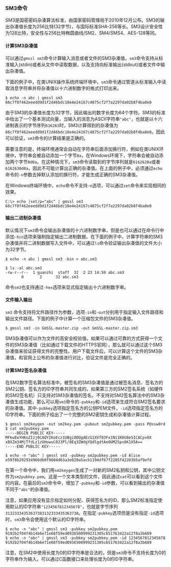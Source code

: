 ### SM3命令

SM3是国密密码杂凑算法标准，由国家密码管理局于2010年12月公布。SM3的输出杂凑值长度为256比特(32字节)，与国际标准SHA-256等长。SM3设计安全性为128比特，安全性与256比特椭圆曲线/SM2、SM4/SMS4、AES-128等同。

#### 计算SM3杂凑值

可以通过`gmssl sm3`命令计算输入消息或者文件的SM3杂凑值，`sm3`命令支持从标准输入(stdin)或者从文件中读取数据，以及支持向标准输出(stdout)或者文件中输出杂凑值。

下面的例子中，在类UNIX操作系统终端环境中，`sm3`命令通过管道从标准输入中读取消息字符串并将杂凑值以十六进制数字的格式打印出来。

```shell
$ echo -n abc | gmssl sm3
66c7f0f462eeedd9d1f2d46bdc10e4e24167c4875cf2f7a2297da02b8f4ba8e0
```

由于SM3的杂凑值长度为32字节，因此输出的数字长度为64个字符。SM3的标准中给出了一个基本测试向量，当输入的消息为ASCII字符串`"abc"`，也就是以十六进制表示的字节序列`616263`时，SM3计算得到的杂凑值为`66c7f0f462eeedd9d1f2d46bdc10e4e24167c4875cf2f7a2297da02b8f4ba8e0`。因此可以验证，`sm3`命令的计算结果是正确的。

需要注意的是，终端环境通常会自动在字符串后面添加换行符，例如在类UNIX环境中，字符串会被自动添加一个字节`0a`，在Windows环境下，字符串会被自动添加两个字节`0d0a`。在这种情况下，`sm3`命令读取到的字节序列就是`6162620a`或者`6162630d0a`，因此不可能计算出正确的杂凑值。在上面的例子中，必须通过`echo`命令的`-n`参数去掉默认添加的换行符，才能生成正确的SM3杂凑值。

在Windows终端环境中，`echo`命令不支持`-n`选项，可以通过`set`命令来实现相同的效果。

```shell
C:\> echo |set/p="abc" | gmssl sm3
66c7f0f462eeedd9d1f2d46bdc10e4e24167c4875cf2f7a2297da02b8f4ba8e0
```

#### 输出二进制杂凑值

默认情况下`sm3`命令会输出杂凑值的十六进制数字串，但是也可以通过在命令行中添加`-bin`选项来强制指定输出二进制数据。在下面的例子中，计算字符串的SM3杂凑值并将二进制数据写入文件中，可以通过`ls`命令验证输出杂凑值的文件大小为32字节。

```shell
$ echo -n abc | gmssl sm3 -bin > abc.sm3

$ ls -al abc.sm3
-rw-r--r--  1 guanzhi  staff  32  2 23 14:59 abc.sm3
       0       2      32 abc.sm3
```

命令`sm3`也支持通过`-hex`选项来显式指定输出十六进制数字串。

#### 文件输入输出

`sm3` 命令支持将文件路径作为参数，选项`-in`和`-out`分别用于指定输入文件路径和输出文件路径。下面的例子中计算一个压缩包文件的SM3杂凑值。

```shell
$ gmssl sm3 -in GmSSL-master.zip -out GmSSL-master.zip.sm3
```

SM3杂凑值可以作为文件的高安全校验值。如果可以通过可靠的方式获得一个文件的SM3杂凑值（比如通过下载文件的HTTPS官网），那么就可以通过这个SM3杂凑值来验证获得文件的完整性。用户下载文件后，可以计算这个文件的SM3杂凑值，和官网上公布的杂凑值进行对比，验证文件是完全正确的。

#### 计算SM2签名杂凑值

在SM2数字签名算法标准中，被签名的SM3杂凑值是通过被签名消息、签名方的SM2公钥、签名方的ID字符串共同生成的。如果第三方的SM2签名系统（如硬件的SM2签名机）只支持对SM3杂凑值的签名，不支持对SM2签名算法中的SM3杂凑值生成功能，那么可以用`sm3`命令的`-pubkey`和`-id`选项来生成符合SM2签名要求的杂凑值。其中`-pubkey`选项指定签名方的公钥PEM文件，`-id`选项指定签名方的ID字符串。下面的例子给出了一个完整的SM2密钥生成和杂凑值计算过程。

```shell
$ gmssl sm2keygen -out sm2key.pem -pubout sm2pubkey.pem -pass P@ssw0rd
$ cat sm2pubkey.pem 
-----BEGIN PUBLIC KEY-----
MFkwEwYHKoZIzj0CAQYIKoEcz1UBgi0DQgAEcG1XVf03Fx1N11K0U8e5ICACpv0X
xBXZm34MjTfdLz1zUHowuC023Pl/8Eq3ZWdgYQdlgdtAe0UM2Sps6K1X5A==
-----END PUBLIC KEY-----

$ echo -n "abc" | gmssl sm3 -pubkey sm2pubkey.pem -id Alice 
e5978b292934966db0f9604d63a3e020a5acb1194df67f2285f42203b5af9efd
```

在第一个命令中，我们用`sm2keygen`生成了一对新的SM2私钥和公钥，其中公钥文件为`sm2pubkey.pem`。这是一个文本类型的文件，因此通过`cat`可以看到这个文件的内容。在最后的`sm3`命令中，增加了`-pubkey`和`-id`参数，可以看到输出的杂凑值不同于`"abc"`的杂凑值。

注意，如果应用没有显示指定如何分配、获得签名方的ID，那么SM2标准指定使用默认的ID字符串`"1234567812345678"`，也就是字节序列`31323334353637383132333435363738`。在指定`-pubkey`选项但是没有指定`-id`选项时，`sm3`命令会使用这个默认的ID字符串。

```
$ echo -n "abc" | gmssl sm3 -pubkey sm2pubkey.pem
9192b2f04f4b14b6e71e68f59ed0936500999231305c651763422a12f8a3b689
$ echo -n "abc" | gmssl sm3 -pubkey sm2pubkey.pem -id 1234567812345678
9192b2f04f4b14b6e71e68f59ed0936500999231305c651763422a12f8a3b689
```

注意，在SM2中使用长度为0的ID字符串是合法的，但是`sm3`命令不支持长度为0的字符串作为输入。可以通过C函数接口来处理长度为0的ID字符串。